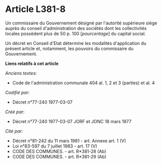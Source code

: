 # Article L381-8

Un commissaire du Gouvernement désigné par l'autorité supérieure siège auprès du conseil d'administration des sociétés dont
les collectivités locales possèdent plus de 50 p. 100 [*pourcentage*] du capital social.

Un décret en Conseil d'Etat détermine les modalités d'application du présent article et, notamment, les pouvoirs du
commissaire du Gouvernement.

**Liens relatifs à cet article**

_Anciens textes_:

  - Code de l'administration communale 404 al. 1, 2 et 3 (parties) et al. 4

_Codifié par_:

  - Décret n°77-240 1977-03-07

_Créé par_:

  - Décret n°77-240 1977-03-07 JORF et JONC 18 mars 1977

_Cité par_:

  - Décret n°81-242 du 11 mars 1981 - art. Annexe art. 1 (V)
  - Loi n°83-597 du 7 juillet 1983 - art. 17 (V)
  - CODE DES COMMUNES. - art. R*381-28 (Ab)
  - CODE DES COMMUNES. - art. R*381-29 (Ab)
